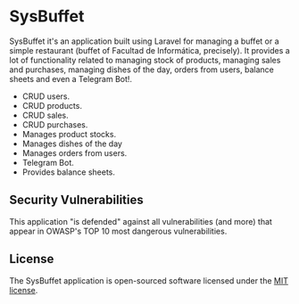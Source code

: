 # SysBuffet

SysBuffet it's an application built using Laravel for managing a buffet or a simple restaurant (buffet of Facultad de Informática, precisely). It provides a lot of functionality related to managing stock of products, managing sales and purchases, managing dishes of the day, orders from users, balance sheets and even a Telegram Bot!.

- CRUD users.
- CRUD products.
- CRUD sales.
- CRUD purchases.
- Manages product stocks.
- Manages dishes of the day
- Manages orders from users.
- Telegram Bot.
- Provides balance sheets.

## Security Vulnerabilities

This application "is defended" against  all vulnerabilities (and more) that appear in OWASP's TOP 10 most dangerous vulnerabilities.

## License

The SysBuffet application is open-sourced software licensed under the [MIT license](http://opensource.org/licenses/MIT).
